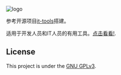 ![logo](.github/favicon.ico)

参考开源项目[it-tools](https://github.com/leellun/it-tools)搭建。

适用于开发人员和IT人员的有用工具。[点击看看!](https://leellunools.com).

## License

This project is under the [GNU GPLv3](LICENSE).
